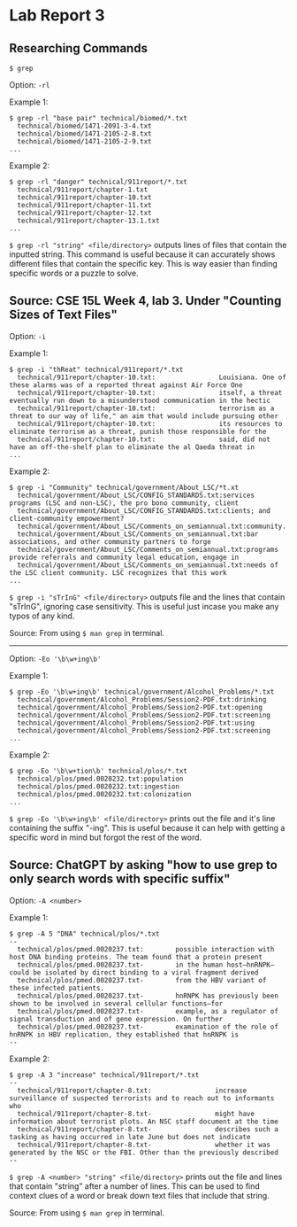 # Lab Report 3
## Researching Commands
`$ grep`

Option: `-rl`

Example 1:
```
$ grep -rl "base pair" technical/biomed/*.txt
  technical/biomed/1471-2091-3-4.txt
  technical/biomed/1471-2105-2-8.txt
  technical/biomed/1471-2105-2-9.txt
...
```
Example 2:
```
$ grep -rl "danger" technical/911report/*.txt
  technical/911report/chapter-1.txt
  technical/911report/chapter-10.txt
  technical/911report/chapter-11.txt
  technical/911report/chapter-12.txt
  technical/911report/chapter-13.1.txt
...
```

`$ grep -rl "string" <file/directory>` outputs lines of files that contain the inputted string. 
This command is useful because it can accurately shows different files that contain the specific key. This is way easier than finding specific words or a puzzle to solve.

Source: CSE 15L Week 4, lab 3. Under "Counting Sizes of Text Files"
---

Option: `-i`

Example 1:
```
$ grep -i "thReat" technical/911report/*.txt
  technical/911report/chapter-10.txt:                Louisiana. One of these alarms was of a reported threat against Air Force One
  technical/911report/chapter-10.txt:                itself, a threat eventually run down to a misunderstood communication in the hectic
  technical/911report/chapter-10.txt:                terrorism as a threat to our way of life," an aim that would include pursuing other
  technical/911report/chapter-10.txt:                its resources to eliminate terrorism as a threat, punish those responsible for the
  technical/911report/chapter-10.txt:                said, did not have an off-the-shelf plan to eliminate the al Qaeda threat in
...
```
Example 2:
```
$ grep -i "Community" technical/government/About_LSC/*t.xt
  technical/government/About_LSC/CONFIG_STANDARDS.txt:services programs (LSC and non-LSC), the pro bono community, client
  technical/government/About_LSC/CONFIG_STANDARDS.txt:clients; and client-community empowerment?
  technical/government/About_LSC/Comments_on_semiannual.txt:community.
  technical/government/About_LSC/Comments_on_semiannual.txt:bar associations, and other community partners to forge
  technical/government/About_LSC/Comments_on_semiannual.txt:programs provide referrals and community legal education, engage in
  technical/government/About_LSC/Comments_on_semiannual.txt:needs of the LSC client community. LSC recognizes that this work
...
```
`$ grep -i "sTrInG" <file/directory>` outputs file and the lines that contain "sTrInG", ignoring case sensitivity. This is useful just incase you make any typos of any kind.

Source: From using `$ man grep` in terminal.

---

Option: `-Eo '\b\w+ing\b'`

Example 1:
```
$ grep -Eo '\b\w+ing\b' technical/government/Alcohol_Problems/*.txt
  technical/government/Alcohol_Problems/Session2-PDF.txt:drinking
  technical/government/Alcohol_Problems/Session2-PDF.txt:opening
  technical/government/Alcohol_Problems/Session2-PDF.txt:screening
  technical/government/Alcohol_Problems/Session2-PDF.txt:using
  technical/government/Alcohol_Problems/Session2-PDF.txt:screening
...
```

Example 2:
```
$ grep -Eo '\b\w+tion\b' technical/plos/*.txt
  technical/plos/pmed.0020232.txt:population
  technical/plos/pmed.0020232.txt:ingestion
  technical/plos/pmed.0020232.txt:colonization
...
```
`$ grep -Eo '\b\w+ing\b' <file/directory>` prints out the file and it's line containing the suffix "-ing". This is useful because it can help with getting a specific word in mind but forgot the rest of the word. 

Source: ChatGPT by asking "how to use grep to only search words with specific suffix"
---

Option: `-A <number>`

Example 1:
```
$ grep -A 5 "DNA" technical/plos/*.txt
--
  technical/plos/pmed.0020237.txt:        possible interaction with host DNA binding proteins. The team found that a protein present
  technical/plos/pmed.0020237.txt-        in the human host—hnRNPK—could be isolated by direct binding to a viral fragment derived
  technical/plos/pmed.0020237.txt-        from the HBV variant of these infected patients.
  technical/plos/pmed.0020237.txt-        hnRNPK has previously been shown to be involved in several cellular functions—for
  technical/plos/pmed.0020237.txt-        example, as a regulator of signal transduction and of gene expression. On further
  technical/plos/pmed.0020237.txt-        examination of the role of hnRNPK in HBV replication, they established that hnRNPK is
--
```

Example 2:
```
$ grep -A 3 "increase" technical/911report/*.txt
--
  technical/911report/chapter-8.txt:                increase surveillance of suspected terrorists and to reach out to informants who
  technical/911report/chapter-8.txt-                might have information about terrorist plots. An NSC staff document at the time
  technical/911report/chapter-8.txt-                describes such a tasking as having occurred in late June but does not indicate
  technical/911report/chapter-8.txt-                whether it was generated by the NSC or the FBI. Other than the previously described
--
```

`$ grep -A <number> "string" <file/directory>` prints out the file and lines that contain "string" after a number of lines. This can be used to find context clues of a word or break down text files that include that string.

Source: From using `$ man grep` in terminal.
